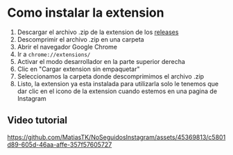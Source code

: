 # Como instalar la extension

1. Descargar el archivo .zip de la extension de los [releases](https://github.com/MatiasTK/NoSeguidosInstagram/releases/latest)
2. Descomprimir el archivo .zip en una carpeta
3. Abrir el navegador Google Chrome
4. Ir a `chrome://extensions/`
5. Activar el modo desarrollador en la parte superior derecha
6. Clic en "Cargar extension sin empaquetar"
7. Seleccionamos la carpeta donde descomprimimos el archivo .zip
8. Listo, la extension ya esta instalada para utilizarla solo le tenemos que dar clic en el icono de la extension cuando estemos en una pagina de Instagram

## Video tutorial

https://github.com/MatiasTK/NoSeguidosInstagram/assets/45369813/c5801d89-605d-46aa-affe-357f57605727

